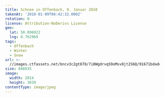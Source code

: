 ```yaml
---
title: Schnee in Offenbach, 9. Januar 2010
takenAt: '2010-01-09T08:42:32.000Z'
rotation: 0
license: Attribution-NoDerivs License
geo:
  lat: 50.096922
  lng: 8.762969
tags:
  - Offenbach
  - Winter
  - Snow
url: >-
  //images.ctfassets.net/bncv3c2gt878/7i8WgdrvqS9oMsv8jt2S6Q/91671bdad49bc2d96e5e5b26e1b8fd30/schnee-in-offenbach-9-januar-2010_4346156926_o
size: 846035
image:
  width: 2014
  height: 3039
contentType: image/jpeg
---
```


